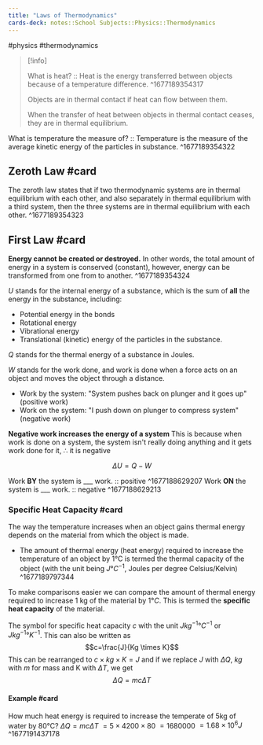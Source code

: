 ```yaml
---
title: "Laws of Thermodynamics"
cards-deck: notes::School Subjects::Physics::Thermodynamics
---
```

#physics #thermodynamics

> [!info]
> 
> What is heat? :: Heat is the energy transferred between objects because of a temperature difference.  ^1677189354317
> 
> Objects are in thermal contact if heat can flow between them.
> 
> When the transfer of heat between objects in thermal contact ceases, they are in thermal equilibrium.

What is temperature the measure of? :: Temperature is the measure of the average kinetic energy of the particles in substance. ^1677189354322

## Zeroth Law #card
The zeroth law states that if two thermodynamic systems are in thermal equilibrium with each other, and also separately in thermal equilibrium with a third system, then the three systems are in thermal equilibrium with each other.
^1677189354323

## First Law #card
**Energy cannot be created or destroyed.** In other words, the total amount of energy in a system is conserved (constant), however, energy can be transformed from one from to another.
^1677189354324

$U$ stands for the internal energy of a substance, which is the sum of **all** the energy in the substance, including:
- Potential energy in the bonds
- Rotational energy
- Vibrational energy
- Translational (kinetic) energy of the particles in the substance.

$Q$ stands for the thermal energy of a substance in Joules.

$W$ stands for the work done, and work is done when a force acts on an object and moves the object through a distance.
- Work by the system: "System pushes back on plunger and it goes up" (positive work) 
- Work on the system: "I push down on plunger to compress system" (negative work)

**Negative work increases the energy of a system**
This is because when work is done on a system, the system isn't really doing anything and it gets work done for it, ∴ it is negative

$$ΔU=Q - W$$

Work **BY** the system is ___ work. :: positive ^1677188629207
Work **ON** the system is  ___ work. :: negative ^1677188629213

### Specific Heat Capacity #card
The way the temperature increases when an object gains thermal energy depends on the material from which the object is made.
- The amount of thermal energy (heat energy) required to increase the temperature of an object by 1°C is termed the thermal capacity of the object (with the unit being $J °C^{-1}$, Joules per degree Celsius/Kelvin)
^1677189797344

To make comparisons easier we can compare the amount of thermal energy required to increase 1 kg of the material by $1°C$. This is termed the **specific heat capacity** of the material.

The symbol for specific heat capacity $c$ with the unit $J kg^{-1}°C^{-1}$ or $J kg^{-1}°K^{-1}$. 
This can also be written as $$c=\frac{J}{Kg \times K}$$
This can be rearranged to $c \times kg \times K = J$ and if we replace $J$ with $ΔQ$, $kg$ with $m$ for mass and K with $ΔT$, we get $$ΔQ=mcΔT$$

#### Example #card
How much heat energy is required to increase the temperate of 5kg of water by 80°C?
$ΔQ = mcΔT$
      $= 5 \times 4200 \times 80$
      $= 1680000$
      $= 1.68 \times 10^6 J$
^1677191437178


